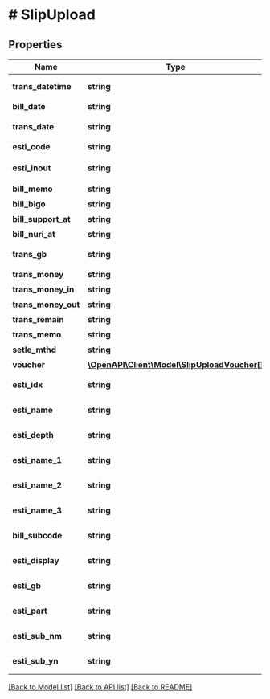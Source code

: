 # # SlipUpload

## Properties

Name | Type | Description | Notes
------------ | ------------- | ------------- | -------------
**trans_datetime** | **string** | 거래일시(YYYYMMDD) |
**bill_date** | **string** | 일자(YYYYMMDD) |
**trans_date** | **string** | 거래일자(YYYYMMDD) |
**esti_code** | **string** | 과목코드 |
**esti_inout** | **string** | 입출구분(I:세입, O:세출) |
**bill_memo** | **string** | 전표메모(공란) |
**bill_bigo** | **string** | 전표비고 |
**bill_support_at** | **string** | 보조금여부(Y, N) |
**bill_nuri_at** | **string** | 누리지원여부(Y, N) |
**trans_gb** | **string** | 거래내역 입출구분 (I/O) |
**trans_money** | **string** | 거래금액 |
**trans_money_in** | **string** | 입금액(출금거래시 0) |
**trans_money_out** | **string** | 출금액(입금거래시 0) |
**trans_remain** | **string** | 거래후 잔액 |
**trans_memo** | **string** | 거래내용(적요) |
**setle_mthd** | **string** | 결제방식(100~700) |
**voucher** | [**\OpenAPI\Client\Model\SlipUploadVoucher[]**](SlipUploadVoucher.md) | 증빙 목록 | [optional]
**esti_idx** | **string** | (slip_delete_upload의 경우 존재함) | [optional]
**esti_name** | **string** | (slip_delete_upload의 경우 존재함) | [optional]
**esti_depth** | **string** | (slip_delete_upload의 경우 존재함) | [optional]
**esti_name_1** | **string** | (slip_delete_upload의 경우 존재함) | [optional]
**esti_name_2** | **string** | (slip_delete_upload의 경우 존재함) | [optional]
**esti_name_3** | **string** | (slip_delete_upload의 경우 존재함) | [optional]
**bill_subcode** | **string** | (slip_delete_upload의 경우 존재함) | [optional]
**esti_display** | **string** | (slip_delete_upload의 경우 존재함) | [optional]
**esti_gb** | **string** | (slip_delete_upload의 경우 존재함) | [optional]
**esti_part** | **string** | (slip_delete_upload의 경우 존재함) | [optional]
**esti_sub_nm** | **string** | (slip_delete_upload의 경우 존재함) | [optional]
**esti_sub_yn** | **string** | (slip_delete_upload의 경우 존재함) | [optional]

[[Back to Model list]](../../README.md#models) [[Back to API list]](../../README.md#endpoints) [[Back to README]](../../README.md)
